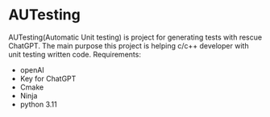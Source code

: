 # AUTesting
AUTesting(Automatic Unit testing) is project for generating tests with rescue ChatGPT. The main purpose this project is helping c/c++ developer with unit testing written code.
Requirements:
* openAI
* Key for ChatGPT
* Cmake
* Ninja
* python 3.11